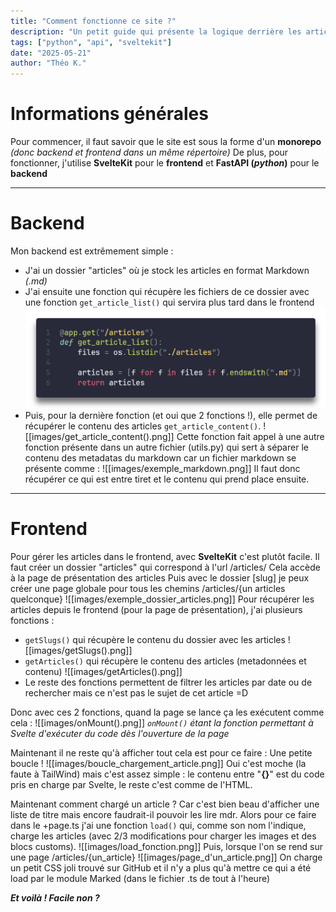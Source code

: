 ```yaml
---
title: "Comment fonctionne ce site ?"
description: "Un petit guide qui présente la logique derrière les articles de ce site"
tags: ["python", "api", "sveltekit"]
date: "2025-05-21"
author: "Théo K."
---
```


# Informations générales

Pour commencer, il faut savoir que le site est sous la forme d'un **monorepo** _(donc backend et frontend dans un même répertoire)_
De plus, pour fonctionner, j'utilise **SvelteKit** pour le **frontend** et **FastAPI (_python_)** pour le **backend**

---

# Backend

Mon backend est extrêmement simple :

- J'ai un dossier "articles" où je stock les articles en format Markdown _(.md)_
- J'ai ensuite une fonction qui récupère les fichiers de ce dossier avec une fonction `get_article_list()` qui servira plus tard dans le frontend
  ![image de la fonction](<images/get_article_list().png>)
- Puis, pour la dernière fonction (et oui que 2 fonctions !), elle permet de récupérer le contenu des articles `get_article_content()`.
  ![[images/get_article_content().png]]
  Cette fonction fait appel à une autre fonction présente dans un autre fichier (utils.py) qui sert à séparer le contenu des metadatas du markdown car un fichier markdown se présente comme :
  ![[images/exemple_markdown.png]]
  Il faut donc récupérer ce qui est entre tiret et le contenu qui prend place ensuite.

---

# Frontend

Pour gérer les articles dans le frontend, avec **SvelteKit** c'est plutôt facile.
Il faut créer un dossier "articles" qui correspond à l'url /articles/
Cela accède à la page de présentation des articles
Puis avec le dossier [slug] je peux créer une page globale pour tous les chemins /articles/{un articles quelconque}
![[images/exemple_dossier_articles.png]]
Pour récupérer les articles depuis le frontend (pour la page de présentation), j'ai plusieurs fonctions :

- `getSlugs()` qui récupère le contenu du dossier avec les articles
  ![[images/getSlugs().png]]
- `getArticles()` qui récupère le contenu des articles (metadonnées et contenu)
  ![[images/getArticles().png]]
- Le reste des fonctions permettent de filtrer les articles par date ou de rechercher mais ce n'est pas le sujet de cet article =D

Donc avec ces 2 fonctions, quand la page se lance ça les exécutent comme cela :
![[images/onMount().png]]
_`onMount()` étant la fonction permettant à Svelte d'exécuter du code dès l'ouverture de la page_

Maintenant il ne reste qu'à afficher tout cela est pour ce faire :
Une petite boucle !
![[images/boucle_chargement_article.png]]
Oui c'est moche (la faute à TailWind) mais c'est assez simple : le contenu entre "**{}**" est du code pris en charge par Svelte, le reste c'est comme de l'HTML.

Maintenant comment chargé un article ? Car c'est bien beau d'afficher une liste de titre mais encore faudrait-il pouvoir les lire mdr.
Alors pour ce faire dans le +page.ts j'ai une fonction `load()` qui, comme son nom l'indique, charge les articles (avec 2/3 modifications pour charger les images et des blocs customs).
![[images/load_fonction.png]]
Puis, lorsque l'on se rend sur une page /articles/{un_article}
![[images/page_d'un_article.png]]
On charge un petit CSS joli trouvé sur GitHub et il n'y a plus qu'à mettre ce qui a été load par le module Marked (dans le fichier .ts de tout à l'heure)

**_Et voilà !
Facile non ?_**
